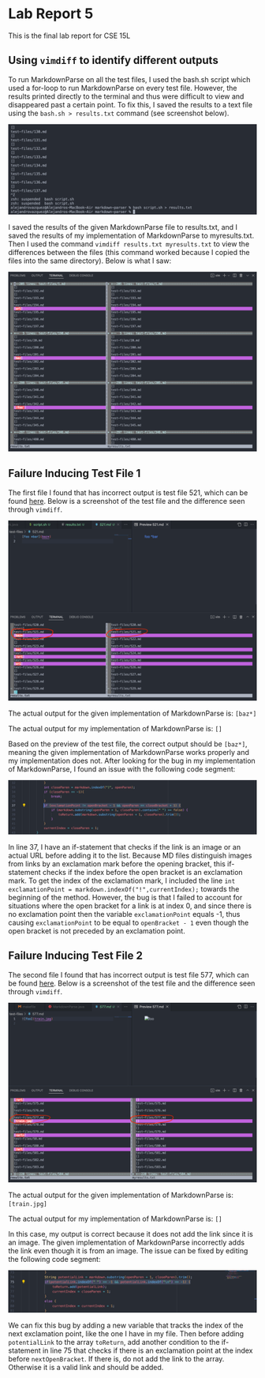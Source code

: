 # Lab Report 5
This is the final lab report for CSE 15L

Using `vimdiff` to identify different outputs
---
To run MarkdownParse on all the test files, I used the bash.sh script which used a for-loop to run MarkdownParse on every test file. However, the results printed directly to the terminal and thus were difficult to view and disappeared past a certain point. To fix this, I saved the results to a text file using the `bash.sh > results.txt` command (see screenshot below).

![screenshot 1](LR5-screenshots/LR5-screenshot1.png)

I saved the results of the given MarkdownParse file to results.txt, and I saved the results of my implementation of MarkdownParse to myresults.txt. Then I used the command `vimdiff results.txt myresults.txt` to view the differences between the files (this command worked because I copied the files into the same directory). Below is what I saw:

![screenshot 2](LR5-screenshots/LR5-screenshot2.png)

Failure Inducing Test File 1
---
The first file I found that has incorrect output is test file 521, which can be found [here](https://github.com/nidhidhamnani/markdown-parser/blob/main/test-files/521.md). Below is a screenshot of the test file and the difference seen through `vimdiff`.

![screenshot 3](LR5-screenshots/LR5-screenshot3.png)

The actual output for the given implementation of MarkdownParse is: `[baz*]`

The actual output for my implementation of MarkdownParse is: `[]`

Based on the preview of the test file, the correct output should be `[baz*]`, meaning the given implementation of MarkdownParse works properly and my implementation does not. After looking for the bug in my implementation of MarkdownParse, I found an issue with the following code segment: 

![screenshot 4](LR5-screenshots/LR5-screenshot4.png)

In line 37, I have an if-statement that checks if the link is an image or an actual URL before adding it to the list. Because MD files distinguish images from links by an exclamation mark before the opening bracket, this if-statement checks if the index before the open bracket is an exclamation mark. To get the index of the exclamation mark, I included the line `int exclamationPoint = markdown.indexOf("!",currentIndex);` towards the beginning of the method. However, the bug is that I failed to account for situations where the open bracket for a link is at index 0, and since there is no exclamation point then the variable `exclamationPoint` equals -1, thus causing `exclamationPoint` to be equal to `openBracket - 1` even though the open bracket is not preceded by an exclamation point.

Failure Inducing Test File 2
---
The second file I found that has incorrect output is test file 577, which can be found [here](https://github.com/nidhidhamnani/markdown-parser/blob/main/test-files/577.md). Below is a screenshot of the test file and the difference seen through `vimdiff`.

![screenshot 5](LR5-screenshots/LR5-screenshot5.png)

The actual output for the given implementation of MarkdownParse is: `[train.jpg]`

The actual output for my implementation of MarkdownParse is: `[]`

In this case, my output is correct because it does not add the link since it is an image. The given implementation of MarkdownParse incorrectly adds the link even though it is from an image. The issue can be fixed by editing the following code segment:

![screenshot 6](LR5-screenshots/LR5-screenshot6.png)

We can fix this bug by adding a new variable that tracks the index of the next exclamation point, like the one I have in my file. Then before adding `potentialLink` to the array `toReturn`, add another condition to the if-statement in line 75 that checks if there is an exclamation point at the index before `nextOpenBracket`. If there is, do not add the link to the array. Otherwise it is a valid link and should be added.
